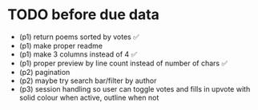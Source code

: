 # TODO before due data
* (p1) return poems sorted by votes ✅
* (p1) make proper readme 
* (p1) make 3 columns instead of 4 ✅
* (p1) proper preview by line count instead of number of chars ✅
* (p2) pagination
* (p2) maybe try search bar/filter by author
* (p3) session handling so user can toggle votes and fills in upvote with solid colour when active, outline when not